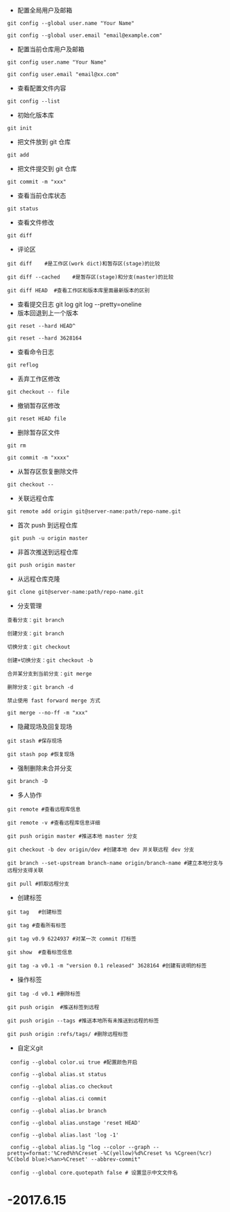 * 配置全局用户及邮箱<br/>
<pre><code>git config --global user.name "Your Name"<br/></pre></code>
<pre><code>git config --global user.email "email@example.com"<br/></pre></code>
* 配置当前仓库用户及邮箱<br/>
<pre><code>git config user.name "Your Name"<br/></pre></code>
<pre><code>git config user.email "email@xx.com"<br/></pre></code>
* 查看配置文件内容<br/>
<pre><code>git config --list<br/></pre></code>
* 初始化版本库<br/>
<pre><code>git init</pre></code>
* 把文件放到 git 仓库<br/>
<pre><code>git add<br/></pre></code>
* 把文件提交到 git 仓库<br/>
<pre><code>git commit -m "xxx"<br/></pre></code>
* 查看当前仓库状态<br/>
<pre><code>git status<br/></pre></code>
* 查看文件修改<br/>
<pre><code>git diff <file><br/></pre></code>
* 评论区
<pre><code>git diff    #是工作区(work dict)和暂存区(stage)的比较<br/></pre></code>
<pre><code>git diff --cached    #是暂存区(stage)和分支(master)的比较<br/></pre></code>
<pre><code>git diff HEAD  #查看工作区和版本库里面最新版本的区别<br/></pre></code>
* 查看提交日志 git log git log --pretty=oneline<br/>
* 版本回退到上一个版本<br/>
<pre><code>git reset --hard HEAD^<br/></pre></code>
<pre><code>git reset --hard 3628164<br/></pre></code>
* 查看命令日志<br/>
<pre><code>git reflog<br/></pre></code>
* 丢弃工作区修改<br/>
<pre><code>git checkout -- file<br/></pre></code>
* 撤销暂存区修改<br/>
<pre><code>git reset HEAD file<br/></pre></code>
* 删除暂存区文件<br/>
<pre><code>git rm <file><br/></pre></code>
<pre><code>git commit -m "xxxx"<br/></pre></code>
* 从暂存区恢复删除文件<br/>
<pre><code>git checkout --<file><br/></pre></code>
* 关联远程仓库<br/>
<pre><code>git remote add origin git@server-name:path/repo-name.git<br/></pre></code>
* 首次 push 到远程仓库<br/>
<pre><code> git push -u origin master <br/></pre></code>
* 非首次推送到远程仓库<br/>
<pre><code>git push origin master <br/></pre></code>
* 从远程仓库克隆<br/>
<pre><code>git clone git@server-name:path/repo-name.git<br/></pre></code>
* 分支管理<br/>
<pre><code>查看分支：git branch<br/></pre></code>
<pre><code>创建分支：git branch <name><br/></pre></code>
<pre><code>切换分支：git checkout <name><br/></pre></code>
<pre><code>创建+切换分支：git checkout -b <name><br/></pre></code>
<pre><code>合并某分支到当前分支：git merge <name><br/></pre></code>
<pre><code>删除分支：git branch -d <name><br/></pre></code>
<pre><code>禁止使用 fast forward merge 方式<br/></pre></code>
<pre><code>git merge --no-ff -m "xxx"  <branch name><br/></pre></code>
* 隐藏现场及回复现场<br/>
<pre><code>git stash #保存现场<br/></pre></code>
<pre><code>git stash pop #恢复现场<br/></pre></code>
* 强制删除未合并分支<br/>
<pre><code>git branch -D <branch name><br/></pre></code>
* 多人协作<br/>
<pre><code>git remote #查看远程库信息<br/></pre></code>
<pre><code>git remote -v #查看远程库信息详细<br/></pre></code>
<pre><code>git push origin master #推送本地 master 分支<br/></pre></code>
<pre><code>git checkout -b dev origin/dev #创建本地 dev 并关联远程 dev 分支<br/></pre></code>
<pre><code>git branch --set-upstream branch-name origin/branch-name #建立本地分支与远程分支得关联<br/></pre></code>
<pre><code>git pull #抓取远程分支<br/></pre></code>
* 创建标签<br/>
<pre><code>git tag <name>  #创建标签<br/></pre></code>
<pre><code>git tag #查看所有标签<br/></pre></code>
<pre><code>git tag v0.9 6224937 #对某一次 commit 打标签<br/></pre></code>
<pre><code>git show <tagname> #查看标签信息<br/></pre></code>
<pre><code>git tag -a v0.1 -m "version 0.1 released" 3628164 #创建有说明的标签<br/></pre></code>
* 操作标签<br/>
<pre><code>git tag -d v0.1 #删除标签<br/></pre></code>
<pre><code>git push origin <tagname> #推送标签到远程<br/></pre></code>
<pre><code>git push origin --tags #推送本地所有未推送到远程的标签<br/></pre></code>
<pre><code>git push origin :refs/tags/<tagname> #删除远程标签<br/></pre></code>
* 自定义git<br/>
<pre><code> config --global color.ui true #配置颜色开启<br/></pre></code>
<pre><code> config --global alias.st status<br/></pre></code>
<pre><code> config --global alias.co checkout<br/></pre></code>
<pre><code> config --global alias.ci commit<br/></pre></code>
<pre><code> config --global alias.br branch<br/></pre></code>
<pre><code> config --global alias.unstage 'reset HEAD'<br/></pre></code>
<pre><code> config --global alias.last 'log -1'<br/></pre></code>
<pre><code> config --global alias.lg "log --color --graph --pretty=format:'%Cred%h%Creset -%C(yellow)%d%Creset %s %Cgreen(%cr) %C(bold blue)<%an>%Creset' --abbrev-commit"<br/></pre></code>
<pre><code> config --global core.quotepath false # 设置显示中文文件名<br/></pre></code>

# -2017.6.15
